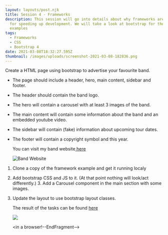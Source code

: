 ```yaml
---
layout: layouts/post.njk
title: Session 4 - Frameworks
description: This session will go into details about why frameworks are useful
  for speeding up development. We will take a look at bootstrap for these
  examples
tags:
  - Frameworks
  - CSS
  - Bootstrap 4
date: 2021-03-08T18:32:27.595Z
thumbnail: /images/uploads/screenshot-2021-03-08-182836.png
---
```

<!--StartFragment-->

Create a HTML page using bootstrap to advertise your favourite band.

* The page should include a header, hero, main content, sidebar and footer.
* The header should contain the band logo.
* The hero will contain a carousel with at least 3 images of the band.
* The main content will contain some information about the band and an embedded youtube video.
* The sidebar will contain (fake) information about upcoming tour dates.
* The footer will contain a copyright symbol and this year.

  You can visit my band website[ here](https://garytate123.github.io/band-website/)

  ![Band Website](/images/uploads/screenshot_2021-02-23_152034.png "Band Website")

<!--StartFragment-->



1. Clone a copy of the framework example and get it running localy 
2. Add bootstrap CSS and JS to it. (At that point nothing will look/act differently.) 3. Add a Carousel component in the main section with some images.
3. Update the layout to use bootstrap layout classes.

   The result of the tasks can be found [here](https://garytate123.github.io/bootstrap4-project/)

   ![](/images/uploads/screenshot_2021-02-23_152656.png)

   <in a browser!--EndFragment-->
